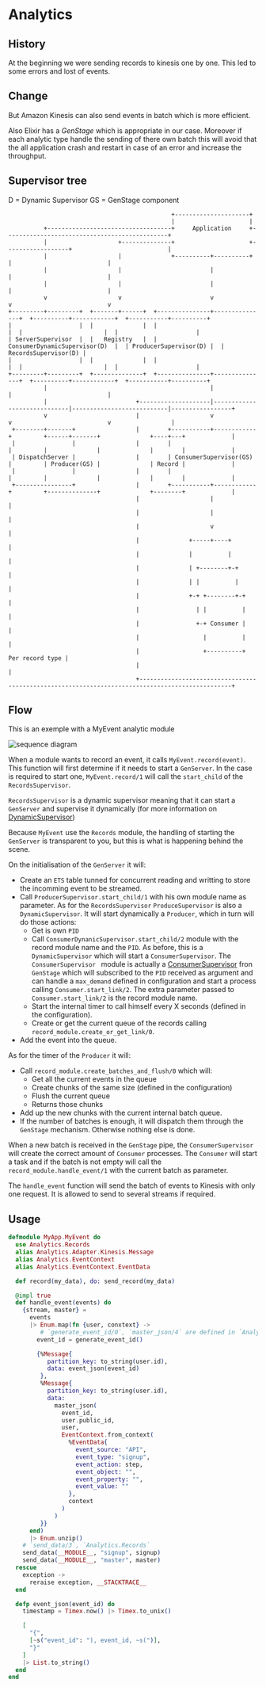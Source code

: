 # Analytics

## History

At the beginning we were sending records to kinesis one by one.
This led to some errors and lost of events.

## Change

But Amazon Kinesis can also send events in batch which is more efficient.

Also Elixir has a *GenStage* which is appropriate in our case.
Moreover if each analytic type handle the sending of there own batch this will avoid that 
the all application crash and restart in case of an error and increase the throughput.

## Supervisor tree

D = Dynamic Supervisor
GS = GenStage component

```
                                              +---------------------+
                                              |                     |
          +-----------------------------------+     Application     +----------------------------------------------+
          |                    +--------------+                     +------------------+                           |
          |                    |              +----------+----------+                  |                           |
          |                    |                         |                             |                           |
          |                    |                         |                             |                           |
          v                    v                         v                             v                           v
+---------+---------+  +-------+------+  +---------------+---------------+  +----------+------------+  +-----------+----------+
|                   |  |              |  |                               |  |                       |  |                      |
| ServerSupervisor  |  |   Registry   |  | ConsumerDynamicSupervisor(D)  |  | ProducerSupervisor(D) |  | RecordsSupervisor(D) |
|                   |  |              |  |                               |  |                       |  |                      |
+---------+---------+  +--------------+  +---------------+---------------+  +----------+------------+  +-----------+----------+
          |                                              |                             |                           |
          |                         +--------------------|-----------------------------|---------------------------|-----------------+
          v                         |                    v                             v                           v                 |
 +--------+-------+                 |        +-----------+------------+         +------+-------+              +----+---+             |
 |                |                 |        |                        |         |              |              |        |             |
 | DispatchServer |                 |        | ConsumerSupervisor(GS) |         | Producer(GS) |              | Record |             |
 |                |                 |        |                        |         |              |              |        |             |
 +----------------+                 |        +-----------+------------+         +--------------+              +--------+             |
                                    |                    |                                                                           |
                                    |                    |                                                                           |
                                    |                    v                                                                           |
                                    |              +-----+----+                                                                      |
                                    |              |          |                                                                      |
                                    |              | +--------+-+                                                                    |
                                    |              | |          |                                                                    |
                                    |              +-+ +--------+-+                                                                  |
                                    |                | |          |                                                                  |
                                    |                +-+ Consumer |                                                                  |
                                    |                  |          |                                                                  |
                                    |                  +----------+                                                  Per record type |
                                    |                                                                                                |
                                    +------------------------------------------------------------------------------------------------+
```

## Flow

This is an exemple with a MyEvent analytic module

![sequence diagram](./diagram.svg)

When a module wants to record an event, it calls `MyEvent.record(event)`.
This function will first determine if it needs to start a `GenServer`.
In the case is required to start one, `MyEvent.record/1` will call the `start_child` of the `RecordsSupervisor`.

`RecordsSupervisor` is a dynamic supervisor meaning that it can start a `GenServer` and supervise it dynamically (for more information on [DynamicSupervisor](https://hexdocs.pm/elixir/DynamicSupervisor.html))

Because `MyEvent` use the `Records` module, the handling of starting the `GenServer` is transparent to you, but this is what is happening behind the scene.

On the initialisation of the `GenServer` it will:

- Create an `ETS` table tunned for concurrent reading and writting to store the incomming event to be streamed.
- Call `ProducerSupervisor.start_child/1` with his own module name as parameter.
  As for the `RecordsSupervisor` `ProduceSupervisor` is also a `DynamicSupervisor`.
  It will start dynamically a `Producer`, which in turn will do those actions:
  - Get is own `PID`
  - Call `ConsumerDynanicSupervisor.start_child/2` module with the record module name and the `PID`.
  	 As before, this is a `DynamicSupervisor` which will start a `ConsumerSupervisor`.
  	 The `ConsumerSupervisor ` module is actually a [ConsumerSupervisor](https://hexdocs.pm/gen_stage/ConsumerSupervisor.html#content) fron `GenStage` 
  	 which will subscribed to the `PID` received as argument and can handle a `max_demand` defined in configuration and start a process calling `Consumer.start_link/2`.
  	 The extra parameter passed to `Consumer.start_link/2` is the record module name.
  - Start the internal timer to call himself every X seconds (defined in the configuration).
  - Create or get the current queue of the records calling `record_module.create_or_get_link/0`.
- Add the event into the queue.

As for the timer of the `Producer` it will:

- Call `record_module.create_batches_and_flush/0` which will:
	- Get all the current events in the queue
	- Create chunks of the same size (defined in the configuration)
	- Flush the current queue
	- Returns those chunks
- Add up the new chunks with the current internal batch queue.
- If the number of batches is enough, it will dispatch them through the `GenStage` mechanism.
  Otherwise nothing else is done.
  
When a new batch is received in the `GenStage` pipe, the `ConsumerSupervisor` will create the correct amount of `Consumer` processes.
The `Consumer` will start a task and if the batch is not empty will call the `record_module.handle_event/1` with the current batch as parameter.

The `handle_event` function will send the batch of events to Kinesis with only one request.
It is allowed to send to several streams if required.

## Usage


```elixir
defmodule MyApp.MyEvent do
  use Analytics.Records
  alias Analytics.Adapter.Kinesis.Message
  alias Analytics.EventContext
  alias Analytics.EventContext.EventData

  def record(my_data), do: send_record(my_data)

  @impl true
  def handle_event(events) do
    {stream, master} =
      events
      |> Enum.map(fn {user, conxtext} ->
      	 # `generate_event_id/0`, `master_json/4` are defined in `Analytics.Records`
        event_id = generate_event_id()

        {%Message{
           partition_key: to_string(user.id),
           data: event_json(event_id)
         },
         %Message{
           partition_key: to_string(user.id),
           data:
             master_json(
               event_id,
               user.public_id,
               user,
               EventContext.from_context(
                 %EventData{
                   event_source: "API",
                   event_type: "signup",
                   event_action: step,
                   event_object: "",
                   event_property: "",
                   event_value: ""
                 },
                 context
               )
             )
         }}
      end)
      |> Enum.unzip()
    # `send_data/3`, `Analytics.Records`
    send_data(__MODULE__, "signup", signup)
    send_data(__MODULE__, "master", master)
  rescue
    exception ->
      reraise exception, __STACKTRACE__
  end

  defp event_json(event_id) do
    timestamp = Timex.now() |> Timex.to_unix()

    [
      "{",
      [~s("event_id": "), event_id, ~s(")],
      "}"
    ]
    |> List.to_string()
  end
end

```
